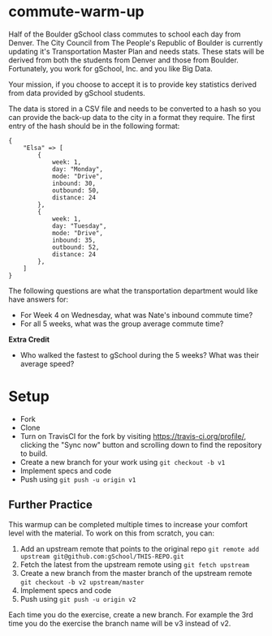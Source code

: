 commute-warm-up
===============

Half of the Boulder gSchool class commutes to school each day from Denver. The City Council from The People's Republic of Boulder is currently updating it's Transportation Master Plan and needs stats. These stats will be derived from both the students from Denver and those from Boulder. Fortunately, you work for gSchool, Inc. and you like Big Data.

Your mission, if you choose to accept it is to provide key statistics derived from data provided by gSchool students.

The data is stored in a CSV file and needs to be converted to a hash so you can provide the back-up data to the city in a format they require.
The first entry of the hash should be in the following format:

```
{
    "Elsa" => [
        {
            week: 1,
            day: "Monday",
            mode: "Drive",
            inbound: 30,
            outbound: 50,
            distance: 24
        },
        {
            week: 1,
            day: "Tuesday",
            mode: "Drive",
            inbound: 35,
            outbound: 52,
            distance: 24
        },
    ]
}
```

The following questions are what the transportation department would like have answers for:
* For Week 4 on Wednesday, what was Nate's inbound commute time?
* For all 5 weeks, what was the group average commute time?

**Extra Credit**
* Who walked the fastest to gSchool during the 5 weeks? What was their average speed?

# Setup

* Fork
* Clone
* Turn on TravisCI for the fork by
  visiting https://travis-ci.org/profile/<github user name>, clicking the "Sync now" button
  and scrolling down to find the repository to build.
* Create a new branch for your work using `git checkout -b v1`
* Implement specs and code
* Push using `git push -u origin v1`

## Further Practice

This warmup can be completed multiple times to increase your comfort level with the material.
To work on this from scratch, you can:

1. Add an upstream remote that points to the original repo `git remote add upstream git@github.com:gSchool/THIS-REPO.git`
1. Fetch the latest from the upstream remote using `git fetch upstream`
1. Create a new branch from the master branch of the upstream remote `git checkout -b v2 upstream/master`
1. Implement specs and code
1. Push using `git push -u origin v2`

Each time you do the exercise, create a new branch. For example the 3rd time you do the exercise the branch
name will be v3 instead of v2.
